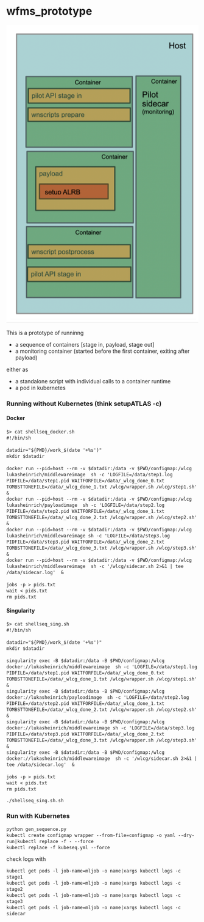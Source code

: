 # wfms_prototype

<img src="schema.png"/>

This is a prototype of runninng

* a sequence of containers [stage in, payload, stage out]
* a monitoring container (started before the first container, exiting after payload)

either as
* a standalone script with individual calls to a container runtime
* a pod in kubernetes


### Running without Kubernetes (think setupATLAS -c)

#### Docker
```
$> cat shellseq_docker.sh
#!/bin/sh

datadir="${PWD}/work_$(date '+%s')"
mkdir $datadir

docker run --pid=host --rm -v $datadir:/data -v $PWD/configmap:/wlcg lukasheinrich/middlewareimage  sh -c 'LOGFILE=/data/step1.log PIDFILE=/data/step1.pid WAITFORFILE=/data/_wlcg_done_0.txt TOMBSTTONEFILE=/data/_wlcg_done_1.txt /wlcg/wrapper.sh /wlcg/step1.sh'  &
docker run --pid=host --rm -v $datadir:/data -v $PWD/configmap:/wlcg lukasheinrich/payloadimage  sh -c 'LOGFILE=/data/step2.log PIDFILE=/data/step2.pid WAITFORFILE=/data/_wlcg_done_1.txt TOMBSTTONEFILE=/data/_wlcg_done_2.txt /wlcg/wrapper.sh /wlcg/step2.sh'  &
docker run --pid=host --rm -v $datadir:/data -v $PWD/configmap:/wlcg lukasheinrich/middlewareimage sh -c 'LOGFILE=/data/step3.log PIDFILE=/data/step3.pid WAITFORFILE=/data/_wlcg_done_2.txt TOMBSTTONEFILE=/data/_wlcg_done_3.txt /wlcg/wrapper.sh /wlcg/step3.sh'  &
docker run --pid=host --rm -v $datadir:/data -v $PWD/configmap:/wlcg lukasheinrich/middlewareimage  sh -c '/wlcg/sidecar.sh 2>&1 | tee /data/sidecar.log'  &

jobs -p > pids.txt
wait < pids.txt
rm pids.txt
```
#### Singularity

```
$> cat shellseq_sing.sh
#!/bin/sh

datadir="${PWD}/work_$(date '+%s')"
mkdir $datadir

singularity exec -B $datadir:/data -B $PWD/configmap:/wlcg docker://lukasheinrich/middlewareimage  sh -c 'LOGFILE=/data/step1.log PIDFILE=/data/step1.pid WAITFORFILE=/data/_wlcg_done_0.txt TOMBSTTONEFILE=/data/_wlcg_done_1.txt /wlcg/wrapper.sh /wlcg/step1.sh'  &
singularity exec -B $datadir:/data -B $PWD/configmap:/wlcg docker://lukasheinrich/payloadimage  sh -c 'LOGFILE=/data/step2.log PIDFILE=/data/step2.pid WAITFORFILE=/data/_wlcg_done_1.txt TOMBSTTONEFILE=/data/_wlcg_done_2.txt /wlcg/wrapper.sh /wlcg/step2.sh'  &
singularity exec -B $datadir:/data -B $PWD/configmap:/wlcg docker://lukasheinrich/middlewareimage sh -c 'LOGFILE=/data/step3.log PIDFILE=/data/step3.pid WAITFORFILE=/data/_wlcg_done_2.txt TOMBSTTONEFILE=/data/_wlcg_done_3.txt /wlcg/wrapper.sh /wlcg/step3.sh'  &
singularity exec -B $datadir:/data -B $PWD/configmap:/wlcg docker://lukasheinrich/middlewareimage  sh -c '/wlcg/sidecar.sh 2>&1 | tee /data/sidecar.log'  &

jobs -p > pids.txt
wait < pids.txt
rm pids.txt
```

```
./shellseq_sing.sh.sh
```

### Run with Kubernetes

```
python gen_sequence.py
kubectl create configmap wrapper --from-file=configmap -o yaml --dry-run|kubectl replace -f - --force
kubectl replace -f kubeseq.yml --force
```

check logs with

```
kubectl get pods -l job-name=mljob -o name|xargs kubectl logs -c stage1
kubectl get pods -l job-name=mljob -o name|xargs kubectl logs -c stage2
kubectl get pods -l job-name=mljob -o name|xargs kubectl logs -c stage3
kubectl get pods -l job-name=mljob -o name|xargs kubectl logs -c sidecar
```
